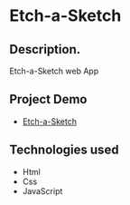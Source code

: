 # Etch-a-Sketch

## Description.

 Etch-a-Sketch web App



##  Project Demo
- [Etch-a-Sketch](https://ahmedssamy11555.github.io/Etch-a-Sketch)
## Technologies used
 - Html
 - Css
 - JavaScript